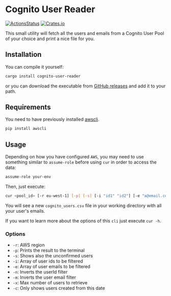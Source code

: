 # Cognito User Reader

[![ActionsStatus](https://github.com/robertohuertasm/cognito-user-reader/workflows/Build/badge.svg)](https://github.com/robertohuertasm/cognito-user-reader/actions) [![Crates.io](https://img.shields.io/crates/v/cognito-user-reader.svg)](https://crates.io/crates/cognito-user-reader)

This small utility will fetch all the users and emails from a Cognito User Pool of your choice and print a nice file for you.

## Installation

You can compile it yourself:

```sh
cargo install cognito-user-reader
```

or you can download the executable from [GitHub releases](https://github.com/robertohuertasm/cognito-user-reader/releases) and add it to your path.

## Requirements

You need to have previously installed [awscli](https://aws.amazon.com/cli/).

```python
pip install awscli
```

## Usage

Depending on how you have configured `AWS`, you may need to use something similar to `assume-role` before using `cur` in order to access the data:

```bash
assume-role your-env
```

Then, just execute: 

```bash
cur <pool_id> [-r eu-west-1] [-p] [-s] [-i "id1" "id2"] [-e "a@email.com" "b@email.com"] [-n] [-m] [-x 20] [-c 2020-02-10]
```

You will see a new `cognito_users.csv` file in your working directory with all your user's emails.

If you want to learn more about the options of this `cli` just execute `cur -h`.

### Options

* `-r`: AWS region
* `-p`: Prints the result to the terminal
* `-s`: Shows also the unconfirmed users
* `-i`: Array of user ids to be filtered
* `-e`: Array of user emails to be filtered
* `-n`: Inverts the userId filter
* `-m`: Inverts the user email filter
* `-x`: Max number of users to retrieve
* `-c`: Only shows users created from this date
